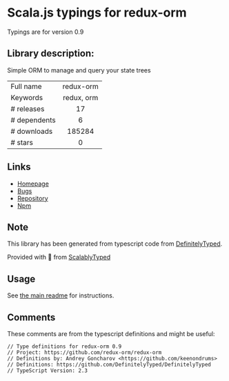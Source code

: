
# Scala.js typings for redux-orm

Typings are for version 0.9

## Library description:
Simple ORM to manage and query your state trees

|                    |                 |
| ------------------ | :-------------: |
| Full name          | redux-orm |
| Keywords           | redux, orm |
| # releases         | 17 |
| # dependents       | 6 |
| # downloads        | 185284 |
| # stars            | 0 |

## Links
- [Homepage](https://github.com/redux-orm/redux-orm#readme)
- [Bugs](https://github.com/redux-orm/redux-orm/issues)
- [Repository](https://github.com/redux-orm/redux-orm)
- [Npm](https://www.npmjs.com/package/redux-orm)
    


## Note
This library has been generated from typescript code from [DefinitelyTyped](https://definitelytyped.org).

Provided with :purple_heart: from [ScalablyTyped](https://github.com/oyvindberg/ScalablyTyped)

## Usage
See [the main readme](../../readme.md) for instructions.

## Comments

These comments are from the typescript definitions and might be useful:
```
// Type definitions for redux-orm 0.9
// Project: https://github.com/redux-orm/redux-orm
// Definitions by: Andrey Goncharov <https://github.com/keenondrums>
// Definitions: https://github.com/DefinitelyTyped/DefinitelyTyped
// TypeScript Version: 2.3

```

